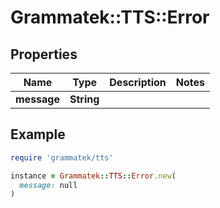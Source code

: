 # Grammatek::TTS::Error

## Properties

| Name | Type | Description | Notes |
| ---- | ---- | ----------- | ----- |
| **message** | **String** |  |  |

## Example

```ruby
require 'grammatek/tts'

instance = Grammatek::TTS::Error.new(
  message: null
)
```

